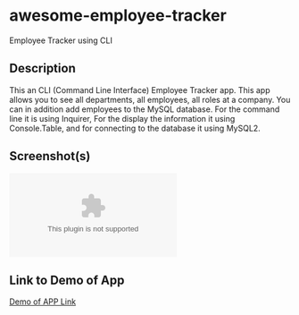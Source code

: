 # awesome-employee-tracker

Employee Tracker using CLI

## Description

This an CLI (Command Line Interface) Employee Tracker app. This app allows you to see all departments, all employees, all roles at a company. You can in addition add employees to the MySQL database. For the command line it is using Inquirer, For the display the information it using Console.Table, and for connecting to the database it using MySQL2.

## Screenshot(s)

![Screenshot1](google.com)

## Link to Demo of App

[Demo of APP Link](google.com)
